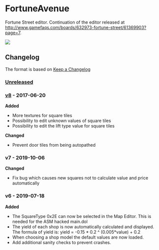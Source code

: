 FortuneAvenue
=============

Fortune Street editor.  Continuation of the editor released at <http://www.gamefaqs.com/boards/632973-fortune-street/61369903?page=7>.

<dl>
  <a href="https://github.com/FortuneStreetModding/FortuneAvenue/releases/latest"><img src="https://upload.wikimedia.org/wikipedia/commons/b/bd/Download_Button.svg"/></a>
</dl>

## Changelog

The format is based on [Keep a Changelog](https://keepachangelog.com/en/1.0.0/)

### [Unreleased]

### [v8] - 2017-06-20
**Added**
- More textures for square tiles
- Possibility to edit unknown values of square tiles 
- Possibility to edit the lift type value for square tiles

**Changed**
- Prevent door tiles from being autopathed

### v7 - 2019-10-06
**Changed**
- Fix bug which causes new squares not to calculate value and price automatically

### v6 - 2019-07-18
**Added**
- The SquareType 0x2E can now be selected in the Map Editor. This is needed for the ASM hacked main.dol
- The yield of each shop is now automatically calculated and displayed. The formula of yield is:
yield = -0.15 * 0.2 ^ (0.005*value) + 0.2
- When choosing a shop model the default values are now loaded.
- Add additional sanity checks to prevent crashes.

[Unreleased]: https://github.com/FortuneStreetModding/FortuneAvenue/compare/v8...HEAD
[v8]: https://github.com/FortuneStreetModding/FortuneAvenue/compare/v7...v8
